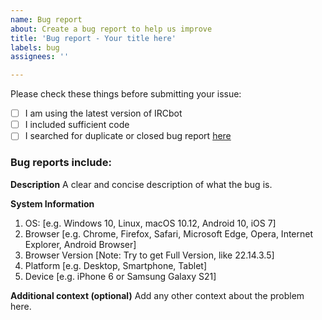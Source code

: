 ```yaml
---
name: Bug report
about: Create a bug report to help us improve
title: 'Bug report - Your title here'
labels: bug
assignees: ''

---
```


Please check these things before submitting your issue:

- [ ] I am using the latest version of IRCbot
- [ ] I included sufficient code
- [ ] I searched for duplicate or closed bug report [here](https://github.com/PuneetGopinath/IRCbot/issues?q=is%3Aissue)

### Bug reports include:

**Description**
A clear and concise description of what the bug is.

**System Information**
1. OS: [e.g. Windows 10, Linux, macOS 10.12, Android 10, iOS 7]
2. Browser [e.g. Chrome, Firefox, Safari, Microsoft Edge, Opera, Internet Explorer, Android Browser]
3. Browser Version [Note: Try to get Full Version, like 22.14.3.5]
4. Platform [e.g. Desktop, Smartphone, Tablet]
5. Device [e.g. iPhone 6 or Samsung Galaxy S21]

<!--**Screenshots (optional)**
If applicable, add screenshots to help explain your problem.
**Note:** If you can't upload files then use [GoFile](https://gofile.io/uploadFiles) or [WeTransfer](https://wetransfer.com/upload)-->

**Additional context (optional)**
Add any other context about the problem here.
